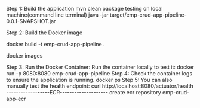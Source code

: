 Step 1: Build the application
mvn clean package
testing on local machine(command line terminal)
java -jar target/emp-crud-app-pipeline-0.0.1-SNAPSHOT.jar  

Step 2: Build the Docker image

docker build -t emp-crud-app-pipeline .

docker images

Step 3:
Run the Docker Container:
Run the container locally to test it:
docker run -p 8080:8080 emp-crud-app-pipeline
Step 4:
Check the container logs to ensure the application is running.
docker ps
Step 5:
You can also manually test the health endpoint:
curl http://localhost:8080/actuator/health
------------------ECR--------------------
create ecr repository
emp-crud-app-ecr
